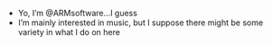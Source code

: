 - Yo, I’m @ARMsoftware...I guess
- I’m mainly interested in music, but I suppose there might be some variety in what I do on here
